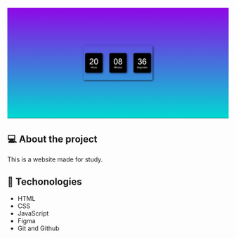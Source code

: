 <p align="center">
<img src="image (4).png" alt="preview img">
 </p>
 
 ## 💻 About the project
This is a website made for study.

## 🚀 Techonologies 
- HTML
- CSS
- JavaScript
- Figma
- Git and Github
